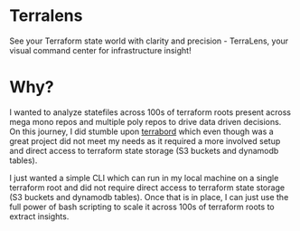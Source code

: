 # Terralens

See your Terraform state world with clarity and precision - TerraLens, your visual command center for infrastructure insight!

# Why?

I wanted to analyze statefiles across 100s of terraform roots present across mega mono repos and multiple poly repos to 
drive data driven decisions. On this journey, I did stumble upon [terrabord](https://github.com/camptocamp/terraboard) 
which even though was a great project did not meet my needs as it required a more involved setup and direct access to 
terraform state storage (S3 buckets and dynamodb tables). 

I just wanted a simple CLI which can run in my local machine on a single terraform root and did not require direct
access to terraform state storage (S3 buckets and dynamodb tables). Once that is in place, I can just use the full 
power of bash scripting to scale it across 100s of terraform roots to extract insights.